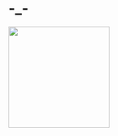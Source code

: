 # -_-

<img src="https://user-images.githubusercontent.com/22464827/132089665-ca75eabd-8c86-4a32-8579-afb490650690.jpg" width="200"/>


